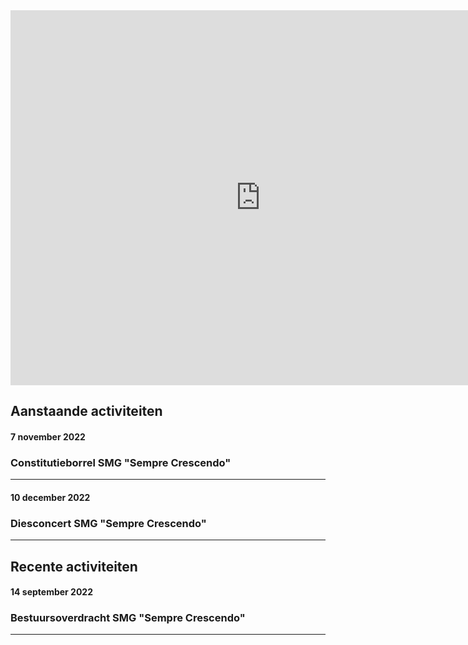 <iframe src="https://calendar.google.com/calendar/embed?src=stichtingoudsempre%40gmail.com&ctz=Europe%2FBrussels" style="border: 0" width="800" height="600" frameborder="0" scrolling="no"></iframe>

## Aanstaande activiteiten

#### 7 november 2022
### Constitutieborrel SMG "Sempre Crescendo"

<hr>

#### 10 december 2022
### Diesconcert SMG "Sempre Crescendo"

<hr>

## Recente activiteiten

#### 14 september 2022
### Bestuursoverdracht SMG "Sempre Crescendo"

<hr>

<!--

#### december 7 maart 2020
### SOS scratchdag en jaarvergadering

Op zaterdag 7 maart 2020 zal de jaarlijkse scratchdag weer plaatsvinden op Sociëteit Minerva. Tezamen met de huidige leden van SMG “Sempre Crescendo” zullen we overdag een aantal mooie stukken instuderen. Deze worden ten gehore gebracht tijdens het concert aan het eind van de middag, waarna we de dag afsluiten met een muzijchale borrel op Sociëteit.

[lees meer over scratchdag 2020](/meer-info/scratchdag-2020)

<hr>

-->
